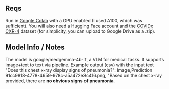 ## Reqs
Run in [Google Colab](https://colab.research.google.com) with a GPU enabled (I used A100, which was sufficient). You will also need a Hugging Face account and the [COVIDx CXR-4](https://www.kaggle.com/datasets/andyczhao/covidx-cxr2) dataset (for simplicity, you can upload to Google Drive as a .zip). 

## Model Info / Notes
The model is google/medgemma-4b-it, a VLM for medical tasks. It supports image+text to text via pipeline. Example output (csv) with the input text "Does this chest x-ray display signs of pneumonia?":
Image,Prediction
91cc9818-4778-4659-978c-a5a472e3c416.png,	"Based on the chest x-ray provided, there are **no obvious signs of pneumonia**.
